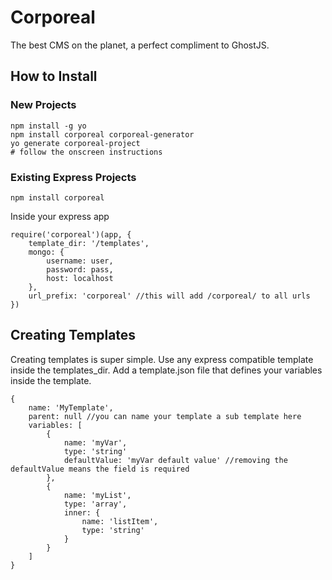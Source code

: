 # Corporeal

The best CMS on the planet, a perfect compliment to GhostJS.

## How to Install

### New Projects
```
npm install -g yo
npm install corporeal corporeal-generator
yo generate corporeal-project
# follow the onscreen instructions
```

### Existing Express Projects
```
npm install corporeal
```

Inside your express app
```
require('corporeal')(app, {
    template_dir: '/templates',
    mongo: {
        username: user,
        password: pass,
        host: localhost
    },
    url_prefix: 'corporeal' //this will add /corporeal/ to all urls
})
```

## Creating Templates
Creating templates is super simple. Use any express compatible template inside the templates_dir.
Add a template.json file that defines your variables inside the template.

```
{
    name: 'MyTemplate',
    parent: null //you can name your template a sub template here
    variables: [
        {
            name: 'myVar',
            type: 'string'
            defaultValue: 'myVar default value' //removing the defaultValue means the field is required
        },
        {
            name: 'myList',
            type: 'array',
            inner: {
                name: 'listItem',
                type: 'string'
            }
        }
    ]
}
```
